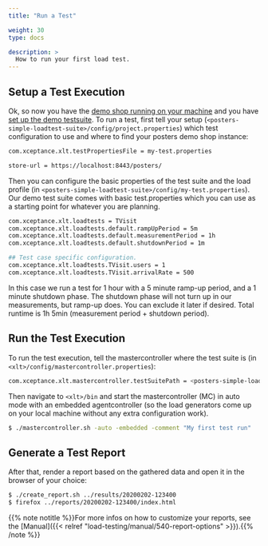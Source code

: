 ```yaml
---
title: "Run a Test"

weight: 30
type: docs

description: >
  How to run your first load test.
---
```


## Setup a Test Execution

Ok, so now you have the [demo shop running on your machine](../20-demo-application/) and you have [set up the demo testsuite](../30-demo-test-suite/). To run a test, first tell your setup (`<posters-simple-loadtest-suite>/config/project.properties`) which test configuration to use and where to find your posters demo shop instance:

```bash
com.xceptance.xlt.testPropertiesFile = my-test.properties

store-url = https://localhost:8443/posters/
```

Then you can configure the basic properties of the test suite and the load profile (in `<posters-simple-loadtest-suite>/config/my-test.properties`). Our demo test suite comes with basic test.properties which you can use as a starting point for whatever you are planning.

```bash
com.xceptance.xlt.loadtests = TVisit
com.xceptance.xlt.loadtests.default.rampUpPeriod = 5m
com.xceptance.xlt.loadtests.default.measurementPeriod = 1h
com.xceptance.xlt.loadtests.default.shutdownPeriod = 1m

## Test case specific configuration.
com.xceptance.xlt.loadtests.TVisit.users = 1
com.xceptance.xlt.loadtests.TVisit.arrivalRate = 500
```

In this case we run a test for 1 hour with a 5 minute ramp-up period, and a 1 minute shutdown phase. The shutdown phase will not turn up in our measurements, but ramp-up does. You can exclude it later if desired. Total runtime is 1h 5min (measurement period + shutdown period).

## Run the Test Execution

To run the test execution, tell the mastercontroller where the test suite is (in `<xlt>/config/mastercontroller.properties`):

```bash
com.xceptance.xlt.mastercontroller.testSuitePath = <posters-simple-loadtest-suite>
```

Then navigate to `<xlt>/bin` and start the mastercontroller (MC) in auto mode with an embedded agentcontroller (so the load generators come up on your local machine without any extra configuration work). 

```bash
$ ./mastercontroller.sh -auto -embedded -comment "My first test run"
```

## Generate a Test Report

After that, render a report based on the gathered data and open it in the browser of your choice:

```bash
$ ./create_report.sh ../results/20200202-123400
$ firefox ../reports/20200202-123400/index.html
```

{{% note notitle %}}For more infos on how to customize your reports, see the [Manual]({{< relref "load-testing/manual/540-report-options" >}}).{{% /note %}}

